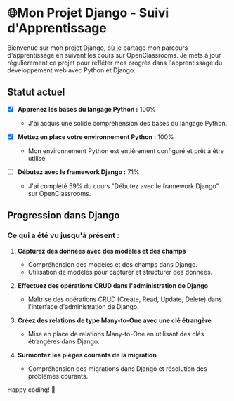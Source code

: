 # 🌐Mon Projet Django - Suivi d'Apprentissage

Bienvenue sur mon projet Django, où je partage mon parcours d'apprentissage en suivant les cours sur OpenClassrooms. Je mets à jour régulièrement ce projet pour refléter mes progrès dans l'apprentissage du développement web avec Python et Django.

## Statut actuel

- [x] **Apprenez les bases du langage Python :** 100%
  - J'ai acquis une solide compréhension des bases du langage Python.

- [x] **Mettez en place votre environnement Python :** 100%
  - Mon environnement Python est entièrement configuré et prêt à être utilisé.

- [ ] **Débutez avec le framework Django :** 71%
  - J'ai complété 59% du cours "Débutez avec le framework Django" sur OpenClassrooms.

## Progression dans Django

### Ce qui a été vu jusqu'à présent :

1. **Capturez des données avec des modèles et des champs**
   - Compréhension des modèles et des champs dans Django.
   - Utilisation de modèles pour capturer et structurer des données.

2. **Effectuez des opérations CRUD dans l'administration de Django**
   - Maîtrise des opérations CRUD (Create, Read, Update, Delete) dans l'interface d'administration de Django.

3. **Créez des relations de type Many-to-One avec une clé étrangère**
   - Mise en place de relations Many-to-One en utilisant des clés étrangères dans Django.

4. **Surmontez les pièges courants de la migration**
   - Compréhension des migrations dans Django et résolution des problèmes courants.

Happy coding! 🚀
